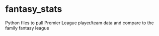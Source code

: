 # fantasy_stats

Python files to pull Premier League player/team data and compare to the family fantasy league
